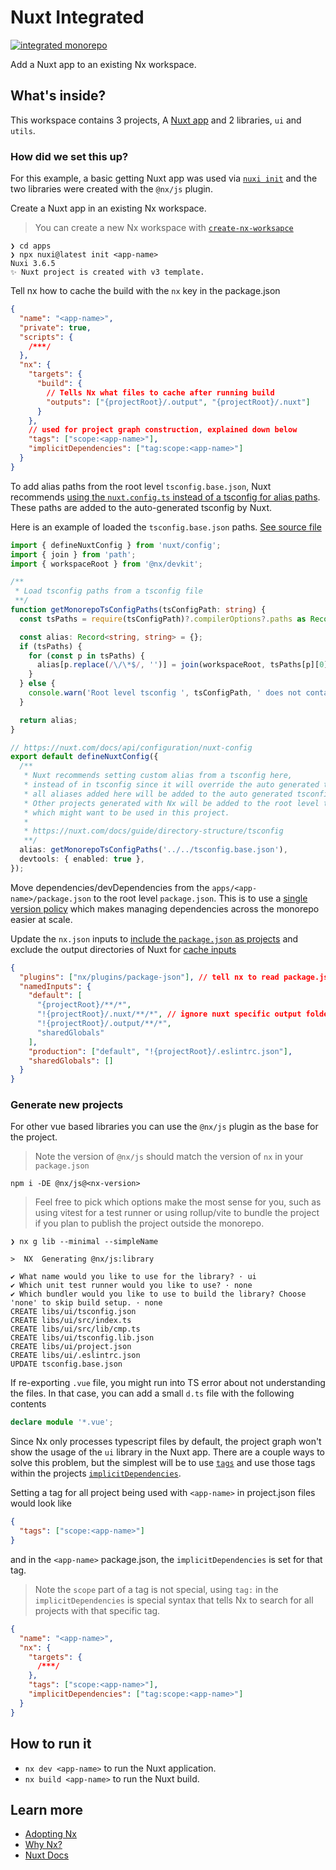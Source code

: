 # Nuxt Integrated

[![integrated monorepo](https://img.shields.io/static/v1?label=Nx%20setup&message=integrated%20monorepo&color=blue)](https://nx.dev/concepts/integrated-vs-package-based#integrated-repos)

Add a Nuxt app to an existing Nx workspace.

## What's inside?

This workspace contains 3 projects, A [Nuxt app](https://nuxt.com/) and 2 libraries, `ui` and `utils`.

### How did we set this up?

For this example, a basic getting Nuxt app was used via [`nuxi init`](https://nuxt.com/docs/getting-started/installation) and the two libraries were created with the `@nx/js` plugin.

Create a Nuxt app in an existing Nx workspace.

> You can create a new Nx workspace with [`create-nx-worksapce`](https://nx.dev/getting-started/intro)

```shell
❯ cd apps
❯ npx nuxi@latest init <app-name>
Nuxi 3.6.5
✨ Nuxt project is created with v3 template.
```

Tell nx how to cache the build with the `nx` key in the package.json

```json
{
  "name": "<app-name>",
  "private": true,
  "scripts": {
    /***/
  },
  "nx": {
    "targets": {
      "build": {
        // Tells Nx what files to cache after running build
        "outputs": ["{projectRoot}/.output", "{projectRoot}/.nuxt"]
      }
    },
    // used for project graph construction, explained down below
    "tags": ["scope:<app-name>"],
    "implicitDependencies": ["tag:scope:<app-name>"]
  }
}
```

To add alias paths from the root level `tsconfig.base.json`, Nuxt recommends [using the `nuxt.config.ts` instead of a tsconfig for alias paths](https://nuxt.com/docs/guide/directory-structure/tsconfig).
These paths are added to the auto-generated tsconfig by Nuxt.

Here is an example of loaded the `tsconfig.base.json` paths. [See source file](./apps/website/nuxt.config.ts)

```ts
import { defineNuxtConfig } from 'nuxt/config';
import { join } from 'path';
import { workspaceRoot } from '@nx/devkit';

/**
 * Load tsconfig paths from a tsconfig file
 **/
function getMonorepoTsConfigPaths(tsConfigPath: string) {
  const tsPaths = require(tsConfigPath)?.compilerOptions?.paths as Record<string, string[]>;

  const alias: Record<string, string> = {};
  if (tsPaths) {
    for (const p in tsPaths) {
      alias[p.replace(/\/\*$/, '')] = join(workspaceRoot, tsPaths[p][0].replace(/\/\*$/, ''));
    }
  } else {
    console.warn('Root level tsconfig ', tsConfigPath, ' does not contain any paths');
  }

  return alias;
}

// https://nuxt.com/docs/api/configuration/nuxt-config
export default defineNuxtConfig({
  /**
   * Nuxt recommends setting custom alias from a tsconfig here,
   * instead of in tsconfig since it will override the auto generated tsconfig.
   * all aliases added here will be added to the auto generated tsconfig.
   * Other projects generated with Nx will be added to the root level tsconfig.base.json
   * which might want to be used in this project.
   *
   * https://nuxt.com/docs/guide/directory-structure/tsconfig
   **/
  alias: getMonorepoTsConfigPaths('../../tsconfig.base.json'),
  devtools: { enabled: true },
});
```

Move dependencies/devDependencies from the `apps/<app-name>/package.json` to the root level `package.json`. This is to use a [single version policy](https://nx.dev/concepts/more-concepts/dependency-management#single-version-policy) which makes managing dependencies across the monorepo easier at scale.

Update the `nx.json` inputs to [include the `package.json` as projects](https://nx.dev/recipes/tips-n-tricks/include-all-packagejson#include-all-package.json-files-as-projects) and exclude the output directories of Nuxt for [cache inputs](https://nx.dev/reference/project-configuration#inputs-&-namedinputs)

```json
{
  "plugins": ["nx/plugins/package-json"], // tell nx to read package.json files
  "namedInputs": {
    "default": [
      "{projectRoot}/**/*",
      "!{projectRoot}/.nuxt/**/*", // ignore nuxt specific output folders
      "!{projectRoot}/.output/**/*",
      "sharedGlobals"
    ],
    "production": ["default", "!{projectRoot}/.eslintrc.json"],
    "sharedGlobals": []
  }
}
```

### Generate new projects

For other vue based libraries you can use the `@nx/js` plugin as the base for the project.

> Note the version of `@nx/js` should match the version of `nx` in your `package.json`

```shell
npm i -DE @nx/js@<nx-version>
```

> Feel free to pick which options make the most sense for you, such as using vitest for a test runner or using rollup/vite to bundle the project if you plan to publish the project outside the monorepo.

```shell
❯ nx g lib --minimal --simpleName

>  NX  Generating @nx/js:library

✔ What name would you like to use for the library? · ui
✔ Which unit test runner would you like to use? · none
✔ Which bundler would you like to use to build the library? Choose 'none' to skip build setup. · none
CREATE libs/ui/tsconfig.json
CREATE libs/ui/src/index.ts
CREATE libs/ui/src/lib/cmp.ts
CREATE libs/ui/tsconfig.lib.json
CREATE libs/ui/project.json
CREATE libs/ui/.eslintrc.json
UPDATE tsconfig.base.json
```

If re-exporting `.vue` file, you might run into TS error about not understanding the files. In that case, you can add a small `d.ts` file with the following contents

```ts
declare module '*.vue';
```

Since Nx only processes typescript files by default, the project graph won't show the usage of the `ui` library in the Nuxt app.
There are a couple ways to solve this problem, but the simplest will be to use [`tags`](https://nx.dev/reference/project-configuration#tags) and use those tags within the projects [`implicitDependencies`](https://nx.dev/reference/project-configuration#implicitdependencies).

Setting a tag for all project being used with `<app-name>` in project.json files would look like

```json
{
  "tags": ["scope:<app-name>"]
}
```

and in the `<app-name>` package.json, the `implicitDependencies` is set for that tag.

> Note the `scope` part of a tag is not special, using `tag:` in the `implicitDependencies` is special syntax that tells Nx to search for all projects with that specific tag.

```json
{
  "name": "<app-name>",
  "nx": {
    "targets": {
      /***/
    },
    "tags": ["scope:<app-name>"],
    "implicitDependencies": ["tag:scope:<app-name>"]
  }
}
```

## How to run it

- `nx dev <app-name>` to run the Nuxt application.
- `nx build <app-name>` to run the Nuxt build.

## Learn more

- [Adopting Nx](https://nx.dev/recipes/adopting-nx)
- [Why Nx?](https://nx.dev/getting-started/why-nx)
- [Nuxt Docs](https://nuxt.com/docs/getting-started/introduction)
